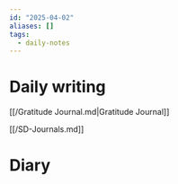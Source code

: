 ```yaml
---
id: "2025-04-02"
aliases: []
tags:
  - daily-notes
---
```


# Daily writing

[[/Gratitude Journal.md|Gratitude Journal]]

[[/SD-Journals.md]]

# Diary

